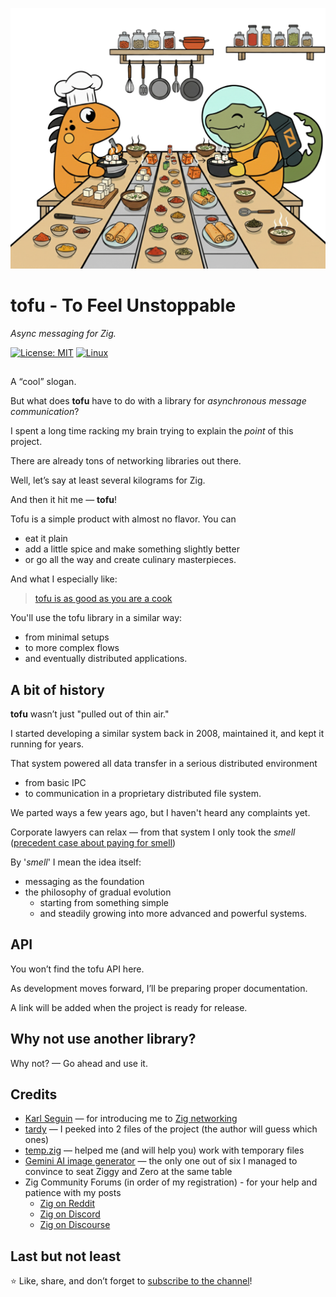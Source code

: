 ![](_logo/Ziggy_And_Zero_Are_Cooking_Tofu.png)
# tofu - To Feel Unstoppable
_Async messaging for Zig._

[![License: MIT](https://img.shields.io/badge/License-MIT-yellow.svg)](https://opensource.org/licenses/MIT)
[![Linux](https://github.com/g41797/yaaamp/actions/workflows/linux.yml/badge.svg)](https://github.com/g41797/yaaamp/actions/workflows/linux.yml)
<!-- [![MacOS](https://github.com/g41797/yaaamp/actions/workflows/mac.yml/badge.svg)](https://github.com/g41797/yaaamp/actions/workflows/mac.yml) -->
##
A “cool” slogan. 

But what does **tofu** have to do with a library for 
_asynchronous message communication_?

I spent a long time racking my brain trying to explain the _point_ of this project.

There are already tons of networking libraries out there. 

Well, let’s say at least several kilograms for Zig. 

And then it hit me — **tofu**!

Tofu is a simple product with almost no flavor. You can
- eat it plain 
- add a little spice and make something slightly better
- or go all the way and create culinary masterpieces.

And what I especially like:
>[tofu is as good as you are a cook](https://www.reddit.com/r/vegan/comments/hguwpc/tofu_is_as_good_as_you_are_a_cook/)

You'll use the tofu library in a similar way: 
- from minimal setups 
- to more complex flows
- and eventually distributed applications.

## A bit of history

**tofu** wasn’t just "pulled out of thin air."

I started developing a similar system back in 2008, maintained it, and kept it running for years.

That system powered all data transfer in a serious distributed environment 
- from basic IPC 
- to communication in a proprietary distributed file system.

We parted ways a few years ago, but I haven't heard any complaints yet.

Corporate lawyers can relax — from that system I only took the _smell_
([precedent case about paying for smell](http://fable1001.blogspot.com/2009/11/nasreddin-hodja-smell-of-soup-and-sound.html))

By '_smell_' I mean the idea itself: 
- messaging as the foundation
- the philosophy of gradual evolution 
  - starting from something simple 
  - and steadily growing into more advanced and powerful systems.

## API
You won’t find the tofu API here.

As development moves forward, I’ll be preparing proper documentation.

A link will be added when the project is ready for release.

## Why not use another library?
Why not? — Go ahead and use it.


## Credits
- [Karl Seguin](https://github.com/karlseguin) — for introducing me to [Zig networking](https://www.openmymind.net/TCP-Server-In-Zig-Part-1-Single-Threaded/)
- [tardy](https://github.com/tardy-org/tardy) — I peeked into 2 files of the project (the author will guess which ones)
- [temp.zig](https://github.com/abhinav/temp.zig) — helped me (and will help you) work with temporary files
- [Gemini AI image generator](https://gemini.google.com/app) — the only one out of six I managed to convince to seat Ziggy and Zero at the same table
- Zig Community Forums (in order of my registration) - for your help and patience with my posts
  - [Zig on Reddit](https://www.reddit.com/r/Zig/)
  - [Zig on Discord](https://discord.com/invite/zig)
  - [Zig on Discourse](https://ziggit.dev/)

## Last but not least
⭐️ Like, share, and don’t forget to [subscribe to the channel](https://github.com/g41797)!




